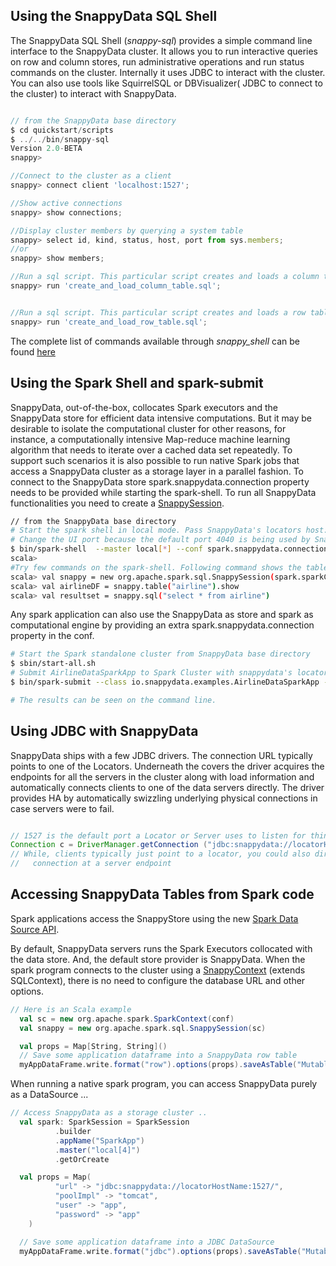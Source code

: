 ## Using the SnappyData SQL Shell

The SnappyData SQL Shell (_snappy-sql_) provides a simple command line interface to the SnappyData cluster. It allows you to run interactive queries on row and column stores, run administrative operations and run status commands on the cluster. Internally it uses JDBC to interact with the cluster. You can also use tools like SquirrelSQL or DBVisualizer( JDBC to connect to the cluster) to interact with SnappyData.

<!--using javascript as the code language here... should this be sql?-->
```javascript

// from the SnappyData base directory  
$ cd quickstart/scripts  
$ ../../bin/snappy-sql
Version 2.0-BETA
snappy> 

//Connect to the cluster as a client  
snappy> connect client 'localhost:1527';

//Show active connections  
snappy> show connections;

//Display cluster members by querying a system table  
snappy> select id, kind, status, host, port from sys.members;
//or
snappy> show members;

//Run a sql script. This particular script creates and loads a column table in the default schema  
snappy> run 'create_and_load_column_table.sql';


//Run a sql script. This particular script creates and loads a row table in the default schema  
snappy> run 'create_and_load_row_table.sql';
```

The complete list of commands available through _snappy_shell_ can be found [here](http://gemfirexd.docs.pivotal.io/docs-gemfirexd/reference/gfxd_commands/gfxd-launcher.html)

## Using the Spark Shell and spark-submit

SnappyData, out-of-the-box, collocates Spark executors and the SnappyData store for efficient data intensive computations. 
But it may be desirable to isolate the computational cluster for other reasons, for instance, a  computationally 
intensive Map-reduce machine learning algorithm that needs to iterate over a cached data set repeatedly. 
To support such scenarios it is also possible to run native Spark jobs that access a SnappyData cluster as a storage layer 
in a parallel fashion. To connect to the SnappyData store spark.snappydata.connection property needs to be 
provided while starting the spark-shell. To run all SnappyData functionalities you need to create 
a [SnappySession](http://snappydatainc.github.io/snappydata/apidocs/#org.apache.spark.sql.SnappySession).

```bash
// from the SnappyData base directory  
# Start the spark shell in local mode. Pass SnappyData's locators host:port as a conf parameter.
# Change the UI port because the default port 4040 is being used by Snappy’s lead. 
$ bin/spark-shell  --master local[*] --conf spark.snappydata.connection=locatorhost:port --conf spark.ui.port=4041
scala>
#Try few commands on the spark-shell. Following command shows the tables created using the snappy-sql
scala> val snappy = new org.apache.spark.sql.SnappySession(spark.sparkContext)
scala> val airlineDF = snappy.table("airline").show
scala> val resultset = snappy.sql("select * from airline")
```

Any spark application can also use the SnappyData as store and spark as computational engine by providing an extra spark.snappydata.connection property in the conf.

```bash
# Start the Spark standalone cluster from SnappyData base directory 
$ sbin/start-all.sh 
# Submit AirlineDataSparkApp to Spark Cluster with snappydata's locator host port.
$ bin/spark-submit --class io.snappydata.examples.AirlineDataSparkApp --master spark://masterhost:7077 --conf spark.snappydata.connection=locatorhost:port --conf spark.ui.port=4041 $SNAPPY_HOME/examples/jars/quickstart.jar

# The results can be seen on the command line.
```


## Using JDBC with SnappyData
SnappyData ships with a few JDBC drivers. 
The connection URL typically points to one of the Locators. Underneath the covers the driver acquires the endpoints for all the servers in the cluster along with load information and automatically connects clients to one of the data servers directly. The driver provides HA by automatically swizzling underlying physical connections in case servers were to fail. 

```java

// 1527 is the default port a Locator or Server uses to listen for thin client connections
Connection c = DriverManager.getConnection ("jdbc:snappydata://locatorHostName:1527/");
// While, clients typically just point to a locator, you could also directly point the 
//   connection at a server endpoint
```

## Accessing SnappyData Tables from Spark code
Spark applications access the SnappyStore using the new [Spark Data Source API](http://spark.apache.org/docs/latest/sql-programming-guide.html#jdbc-to-other-databases). 

By default, SnappyData servers runs the Spark Executors collocated with the data store. And, the default store provider is SnappyData. 
When the spark program connects to the cluster using a [SnappyContext](http://snappydatainc.github.io/snappydata/apidocs/#org.apache.spark.sql.SnappyContext) (extends SQLContext), there is no need to configure the database URL and other options.  

```scala
// Here is an Scala example 
  val sc = new org.apache.spark.SparkContext(conf)
  val snappy = new org.apache.spark.sql.SnappySession(sc)

  val props = Map[String, String]()
  // Save some application dataframe into a SnappyData row table
  myAppDataFrame.write.format("row").options(props).saveAsTable("MutableTable")

```

When running a native spark program, you can access SnappyData purely as a DataSource ...
```scala
// Access SnappyData as a storage cluster .. 
  val spark: SparkSession = SparkSession
          .builder
          .appName("SparkApp")
          .master("local[4]")
          .getOrCreate

  val props = Map(
          "url" -> "jdbc:snappydata://locatorHostName:1527/",
          "poolImpl" -> "tomcat", 
          "user" -> "app",
          "password" -> "app"
    )

  // Save some application dataframe into a JDBC DataSource
  myAppDataFrame.write.format("jdbc").options(props).saveAsTable("MutableTable")
```
